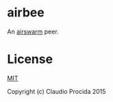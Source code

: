 # airbee

An [airswarm](https://github.com/mafintosh/airswarm) peer.

# License

[MIT](http://opensource.org/licenses/MIT)

Copyright (c) Claudio Procida 2015
